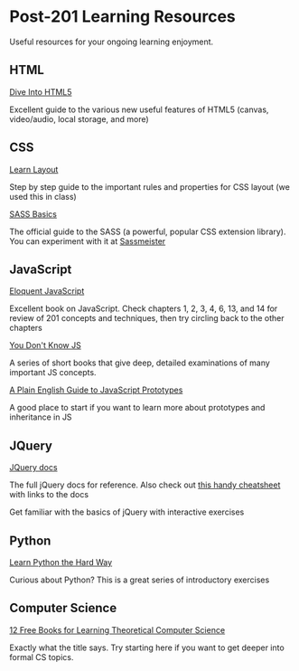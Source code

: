 # Post-201 Learning Resources

Useful resources for your ongoing learning enjoyment.

## HTML

[Dive Into HTML5](http://diveintohtml5.info/index.html)

Excellent guide to the various new useful features of HTML5 (canvas, video/audio, local storage, and more)

## CSS

[Learn Layout](http://learnlayout.com/)

Step by step guide to the important rules and properties for CSS layout (we used this in class)

[SASS Basics](http://sass-lang.com/guide)

The official guide to the SASS (a powerful, popular CSS extension library). You can experiment with it at [Sassmeister](http://www.sassmeister.com/)

## JavaScript

[Eloquent JavaScript](http://eloquentjavascript.net/)

Excellent book on JavaScript. Check chapters 1, 2, 3, 4, 6, 13, and 14 for review of 201 concepts and techniques, then try circling back to the other chapters

[You Don't Know JS](https://github.com/getify/You-Dont-Know-JS)

A series of short books that give deep, detailed examinations of many important JS concepts.

[A Plain English Guide to JavaScript Prototypes](http://sporto.github.io/blog/2013/02/22/a-plain-english-guide-to-javascript-prototypes/)

A good place to start if you want to learn more about prototypes and inheritance in JS

## JQuery

[JQuery docs](https://jquery.com/)

The full jQuery docs for reference. Also check out [this handy cheatsheet](https://oscarotero.com/jquery/) with links to the docs

Get familiar with the basics of jQuery with interactive exercises

## Python

[Learn Python the Hard Way](http://learnpythonthehardway.org/)

Curious about Python? This is a great series of introductory exercises

## Computer Science

[12 Free Books for Learning Theoretical Computer Science](http://codecondo.com/free-books-theoretical-computer-science/)

Exactly what the title says. Try starting here if you want to get deeper into formal CS topics.
